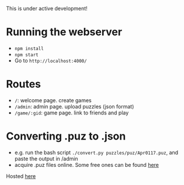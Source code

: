 This is under active development!

# Running the webserver

- `npm install`
- `npm start`
- Go to `http://localhost:4000/`

# Routes
- `/`: welcome page. create games
- `/admin`: admin page. upload puzzles (json format)
- `/game/:gid`: game page. link to friends and play

# Converting .puz to .json
- e.g. run the bash script `./convert.py puzzles/puz/Apr0117.puz`, and paste the output in /admin
- acquire .puz files online. Some free ones can be found [here](http://crosswordfiend.com/download/)

Hosted [here](http://crosswords.stevenhao.com)

